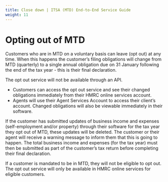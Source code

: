 ```yaml
---
title: Close down | ITSA (MTD) End-to-End Service Guide
weight: 11
---
```


<!--- Section owner: MTD Programme --->


# Opting out of MTD

Customers who are in MTD on a voluntary basis can leave (opt out) at any time. When this happens the customer’s filing obligations will change from MTD (quarterly) to a single annual obligation due on 31 January following the end of the tax year - this is their final declaration.

The opt out service will not be available through an API.

* Customers can access the opt out service and see their changed obligations immediately from their HMRC online services account.
* Agents will use their Agent Services Account to access their client’s account. Changed obligations will also be viewable immediately in their software.

If the customer has submitted updates of business income and expenses (self-employment and/or property) through their software for the tax year they opt out of MTD, these updates will be deleted. The customer or their agent will receive a warning message to inform them that this is going to happen. The total business income and expenses (for the tax year) must then be submitted as part of the customer’s tax return before completing their final declaration.

If a customer is mandated to be in MTD, they will not be eligible to opt out. The opt out service will only be available in HMRC online services for eligible customers.
